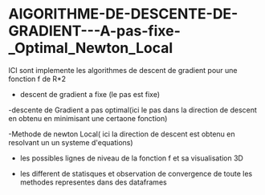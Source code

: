 # AlGORITHME-DE-DESCENTE-DE-GRADIENT---A-pas-fixe-_Optimal_Newton_Local

ICI sont implemente les algorithmes de descent de gradient pour une fonction f de R*2 

- descent de gradient a fixe (le pas est fixe)

-descente de Gradient a pas optimal(ici le pas dans la direction de descent en obtenu en minimisant une certaone fonction)

-Methode de newton Local( ici la direction de descent est obtenu en resolvant un un systeme d'equations)

- les possibles lignes de niveau de la fonction f et sa visualisation 3D

- les different de statisques et observation de convergence de toute les methodes representes dans des dataframes
